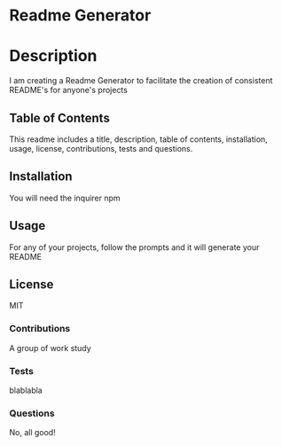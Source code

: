 
  # Readme Generator
  # Description
  I am creating a Readme Generator to facilitate the creation of consistent README's for anyone's projects
  ## Table of Contents
  This readme includes a title, description, table of contents, installation, usage, license, contributions, tests and questions.
  ## Installation
  You will need the inquirer npm
  ## Usage
  For any of your projects, follow the prompts and it will generate your README
  ## License
  MIT
  ### Contributions
  A group of work study
  ### Tests
  blablabla
  ### Questions
  No, all good!